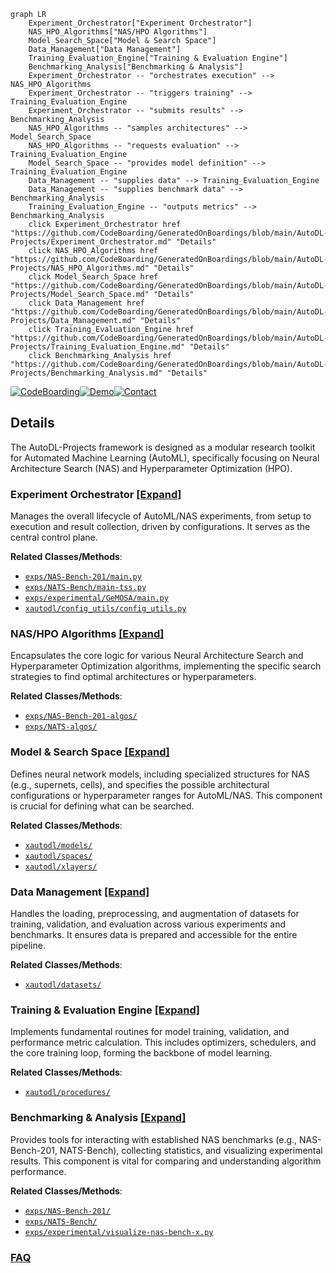 ```mermaid
graph LR
    Experiment_Orchestrator["Experiment Orchestrator"]
    NAS_HPO_Algorithms["NAS/HPO Algorithms"]
    Model_Search_Space["Model & Search Space"]
    Data_Management["Data Management"]
    Training_Evaluation_Engine["Training & Evaluation Engine"]
    Benchmarking_Analysis["Benchmarking & Analysis"]
    Experiment_Orchestrator -- "orchestrates execution" --> NAS_HPO_Algorithms
    Experiment_Orchestrator -- "triggers training" --> Training_Evaluation_Engine
    Experiment_Orchestrator -- "submits results" --> Benchmarking_Analysis
    NAS_HPO_Algorithms -- "samples architectures" --> Model_Search_Space
    NAS_HPO_Algorithms -- "requests evaluation" --> Training_Evaluation_Engine
    Model_Search_Space -- "provides model definition" --> Training_Evaluation_Engine
    Data_Management -- "supplies data" --> Training_Evaluation_Engine
    Data_Management -- "supplies benchmark data" --> Benchmarking_Analysis
    Training_Evaluation_Engine -- "outputs metrics" --> Benchmarking_Analysis
    click Experiment_Orchestrator href "https://github.com/CodeBoarding/GeneratedOnBoardings/blob/main/AutoDL-Projects/Experiment_Orchestrator.md" "Details"
    click NAS_HPO_Algorithms href "https://github.com/CodeBoarding/GeneratedOnBoardings/blob/main/AutoDL-Projects/NAS_HPO_Algorithms.md" "Details"
    click Model_Search_Space href "https://github.com/CodeBoarding/GeneratedOnBoardings/blob/main/AutoDL-Projects/Model_Search_Space.md" "Details"
    click Data_Management href "https://github.com/CodeBoarding/GeneratedOnBoardings/blob/main/AutoDL-Projects/Data_Management.md" "Details"
    click Training_Evaluation_Engine href "https://github.com/CodeBoarding/GeneratedOnBoardings/blob/main/AutoDL-Projects/Training_Evaluation_Engine.md" "Details"
    click Benchmarking_Analysis href "https://github.com/CodeBoarding/GeneratedOnBoardings/blob/main/AutoDL-Projects/Benchmarking_Analysis.md" "Details"
```

[![CodeBoarding](https://img.shields.io/badge/Generated%20by-CodeBoarding-9cf?style=flat-square)](https://github.com/CodeBoarding/GeneratedOnBoardings)[![Demo](https://img.shields.io/badge/Try%20our-Demo-blue?style=flat-square)](https://www.codeboarding.org/demo)[![Contact](https://img.shields.io/badge/Contact%20us%20-%20contact@codeboarding.org-lightgrey?style=flat-square)](mailto:contact@codeboarding.org)

## Details

The AutoDL-Projects framework is designed as a modular research toolkit for Automated Machine Learning (AutoML), specifically focusing on Neural Architecture Search (NAS) and Hyperparameter Optimization (HPO).

### Experiment Orchestrator [[Expand]](./Experiment_Orchestrator.md)
Manages the overall lifecycle of AutoML/NAS experiments, from setup to execution and result collection, driven by configurations. It serves as the central control plane.


**Related Classes/Methods**:

- <a href="https://github.com/D-X-Y/AutoDL-Projects/blob/main/exps/NAS-Bench-201/main.py" target="_blank" rel="noopener noreferrer">`exps/NAS-Bench-201/main.py`</a>
- <a href="https://github.com/D-X-Y/AutoDL-Projects/blob/main/exps/NATS-Bench/main-tss.py" target="_blank" rel="noopener noreferrer">`exps/NATS-Bench/main-tss.py`</a>
- <a href="https://github.com/D-X-Y/AutoDL-Projects/blob/main/exps/experimental/GeMOSA/main.py" target="_blank" rel="noopener noreferrer">`exps/experimental/GeMOSA/main.py`</a>
- <a href="https://github.com/D-X-Y/AutoDL-Projects/blob/main/xautodl/config_utils/config_utils.py" target="_blank" rel="noopener noreferrer">`xautodl/config_utils/config_utils.py`</a>


### NAS/HPO Algorithms [[Expand]](./NAS_HPO_Algorithms.md)
Encapsulates the core logic for various Neural Architecture Search and Hyperparameter Optimization algorithms, implementing the specific search strategies to find optimal architectures or hyperparameters.


**Related Classes/Methods**:

- <a href="https://github.com/D-X-Y/AutoDL-Projects/blob/main/exps/NAS-Bench-201-algos/" target="_blank" rel="noopener noreferrer">`exps/NAS-Bench-201-algos/`</a>
- <a href="https://github.com/D-X-Y/AutoDL-Projects/blob/main/exps/NATS-algos/" target="_blank" rel="noopener noreferrer">`exps/NATS-algos/`</a>


### Model & Search Space [[Expand]](./Model_Search_Space.md)
Defines neural network models, including specialized structures for NAS (e.g., supernets, cells), and specifies the possible architectural configurations or hyperparameter ranges for AutoML/NAS. This component is crucial for defining what can be searched.


**Related Classes/Methods**:

- <a href="https://github.com/D-X-Y/AutoDL-Projects/blob/main/xautodl/models/" target="_blank" rel="noopener noreferrer">`xautodl/models/`</a>
- <a href="https://github.com/D-X-Y/AutoDL-Projects/blob/main/xautodl/spaces/" target="_blank" rel="noopener noreferrer">`xautodl/spaces/`</a>
- <a href="https://github.com/D-X-Y/AutoDL-Projects/blob/main/xautodl/xlayers/" target="_blank" rel="noopener noreferrer">`xautodl/xlayers/`</a>


### Data Management [[Expand]](./Data_Management.md)
Handles the loading, preprocessing, and augmentation of datasets for training, validation, and evaluation across various experiments and benchmarks. It ensures data is prepared and accessible for the entire pipeline.


**Related Classes/Methods**:

- <a href="https://github.com/D-X-Y/AutoDL-Projects/blob/main/xautodl/datasets/" target="_blank" rel="noopener noreferrer">`xautodl/datasets/`</a>


### Training & Evaluation Engine [[Expand]](./Training_Evaluation_Engine.md)
Implements fundamental routines for model training, validation, and performance metric calculation. This includes optimizers, schedulers, and the core training loop, forming the backbone of model learning.


**Related Classes/Methods**:

- <a href="https://github.com/D-X-Y/AutoDL-Projects/blob/main/xautodl/procedures/" target="_blank" rel="noopener noreferrer">`xautodl/procedures/`</a>


### Benchmarking & Analysis [[Expand]](./Benchmarking_Analysis.md)
Provides tools for interacting with established NAS benchmarks (e.g., NAS-Bench-201, NATS-Bench), collecting statistics, and visualizing experimental results. This component is vital for comparing and understanding algorithm performance.


**Related Classes/Methods**:

- <a href="https://github.com/D-X-Y/AutoDL-Projects/blob/main/exps/NAS-Bench-201/" target="_blank" rel="noopener noreferrer">`exps/NAS-Bench-201/`</a>
- <a href="https://github.com/D-X-Y/AutoDL-Projects/blob/main/exps/NATS-Bench/" target="_blank" rel="noopener noreferrer">`exps/NATS-Bench/`</a>
- <a href="https://github.com/D-X-Y/AutoDL-Projects/blob/main/exps/experimental/visualize-nas-bench-x.py" target="_blank" rel="noopener noreferrer">`exps/experimental/visualize-nas-bench-x.py`</a>




### [FAQ](https://github.com/CodeBoarding/GeneratedOnBoardings/tree/main?tab=readme-ov-file#faq)